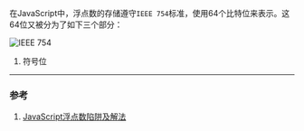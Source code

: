 在JavaScript中，浮点数的存储遵守`IEEE 754`标准，使用64个比特位来表示。这64位又被分为了如下三个部分：

![IEEE 754](https://img.imgdb.cn/item/605dc4048322e6675c83cf5e.png)

1. 符号位

____
### 参考
1. [JavaScript浮点数陷阱及解法](https://github.com/camsong/blog/issues/9)